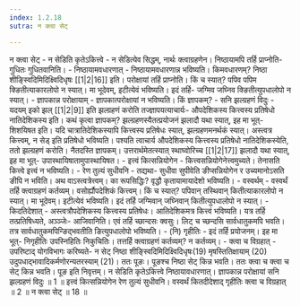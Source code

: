 ```yaml
---
index: 1.2.18
sutra: न क्त्वा सेट्

---
```

 न क्त्वा सेट् - न सेडिति कृतेऽकित्त्वे - न सेडित्येव सिद्धम्, नार्थः क्त्वाग्रहणेन। निष्ठायामपि तर्हि प्राप्नोति- गुधितः गुधितवानिति। - निष्ठायामवधारणात् - निष्ठायामवधारणान्न भविष्यति। किमवधारणम्? निष्ठा शीङ्स्विदिमिदिक्ष्विदिधृषः [[1|2|16]] इति। परोक्षायां तर्हि प्राप्नोति। किं च स्यात्? पपिव पपिम क्ङितीत्याकारलोपो न स्यात्। मा भूदेवम्, इटीत्येवं भविष्यति। इदं तर्हि- जग्मिव जघ्निव क्ङितीत्युपधालोपो न स्यात्। - ज्ञापकान्न परोक्षायाम् - ज्ञापकात्परोक्षायां न भविष्यति। किं ज्ञापकम्? - सनि झल्ग्रहणं विदुः - यदयम् इको झल् [[1|2|9]] इति झल्ग्रहणं करोति तज्ज्ञापयत्याचार्यः- औपदेशिकस्य कित्त्वस्य प्रतिषेधो नातिदेशिकस्य इति। कथं कृत्वा ज्ञापकम्? झल्ग्रहणस्यैतत्प्रयोजनं झलादौ यथा स्यात्, इह मा भूत्- शिशयिषत इति। यदि चात्रातिदेशिकस्यापि कित्त्वस्य प्रतिषेधः स्यात्, झल्ग्रहणमनर्थकं स्यात्। अस्त्वत्र कित्त्वम्, न सेड् इति प्रतिषेधो भविष्यति। पश्यति त्वाचार्य औपदेशिकस्य कित्त्वस्य प्रतिषेधो नातिदेशिकस्येति, ततो झल्ग्रहणं करोति। नैतदस्ति ज्ञापकम्। उत्तरार्थमेतत्स्यात् स्थाघ्वोरिच्च [[1|2|17]] झलादौ यथा स्यात्, इह मा भूत्- उपास्थायिषातामुपास्थायिषत। - इत्त्वं कित्सन्नियोगेन - कित्त्वसन्नियोगेनेत्त्वमुच्यते। तेनासति कित्त्वे इत्त्वं न भविष्यति। - रेण तुल्यं सुधीवनि - तद्यथा- सुधीवा सुपीवेति ङीप्सन्नियोगेन र उच्यमानोऽसति ङीपि न भविति। अथ वाऽस्त्वत्रेत्त्वम्। का रूपसिद्धिः? वृद्धौ कृतायामायादेशो भविष्यति। - वस्वर्थम् - वस्वर्थं तर्हि क्त्वाग्रहणं कर्तव्यम्। वसोर्ह्यौपदेशिकं कित्त्वम्। किं च स्यात्? पपिवान् तस्थिवान् कितीत्याकारलोपो न स्यात्। मा भूदेवम्। इटीत्येवं भविष्यति। इदं तर्हि जग्मिवान् जघ्निवान् कितीत्युपधालोपो न स्यात्। - किदतिदेशात् - अस्त्वत्रौपदेशिकस्य कित्त्वस्य प्रतिषेधः। आतिदेशिकमत्र कित्त्वं भविष्यति। यत्र तर्हि तत्प्रतिषिध्यते, अञ्ञ्जेः- आजिवानिति। एवं तर्हि च्छान्दसः क्वसुः। लिट् च च्छन्दसि सार्वधातुकमपि भवति। तत्र सार्वधातुकमपिन्ङिद्भवतीति ङित्युपधालोपो भविष्यति। - (नि) गृहीतिः - इदं तर्हि प्रयोजनम्। इह मा भूत्- निगृहीतिः उपस्निहितिः निकुचितिः। तत्तर्हि क्त्वाग्रहणं कर्तव्यम्? न कर्तव्यम्। - क्त्वा च विग्रहात् - उपरिष्टाद् योगविभागः करिष्यते- न सेट् निष्ठा शीङ्स्विदिमिदिक्ष्विदिधृषः(19) मृषस्तितिक्षायाम् (20) उदुपधाद्भावादिकर्मणोरन्यतरस्याम् (21)। ततः पूङः। पूङश्च निष्ठा सेट् किन्न भवति। ततः क्त्वा च क्त्वा च सेट् किन्न भवति। पूङ इति निवृत्तम्। न सेडिति कृतेऽकित्त्वे निष्ठायावधारणात्। ज्ञापकान्न परोक्षायां सनि झल्ग्रहणं विदुः ॥ 1 ॥ इत्त्वं कित्सन्नियोगेन रेण तुल्यं सुधीवनि। वस्वर्थं कितदीदेशाद् गृहीतिः क्त्वा च विग्रहात् ॥ 2 ॥ न क्त्वा सेट् ॥ 18 ॥ 